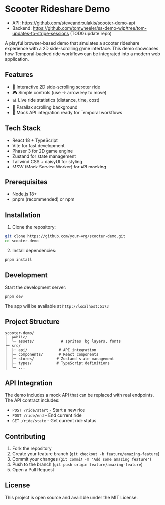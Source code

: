 # Scooter Rideshare Demo

* API: https://github.com/steveandroulakis/scooter-demo-api
* Backend: https://github.com/tomwheeler/ss-demo-wip/tree/tom-updates-to-stripe-sessions (TODO update repo)

A playful browser-based demo that simulates a scooter rideshare experience with a 2D side-scrolling game interface. This demo showcases how Temporal-backed ride workflows can be integrated into a modern web application.

## Features

- 🛴 Interactive 2D side-scrolling scooter ride
- 🎮 Simple controls (use → arrow key to move)
- 📊 Live ride statistics (distance, time, cost)
- 🎨 Parallax scrolling background
- 🎯 Mock API integration ready for Temporal workflows

## Tech Stack

- React 18 + TypeScript
- Vite for fast development
- Phaser 3 for 2D game engine
- Zustand for state management
- Tailwind CSS + daisyUI for styling
- MSW (Mock Service Worker) for API mocking

## Prerequisites

- Node.js 18+ 
- pnpm (recommended) or npm

## Installation

1. Clone the repository:
```bash
git clone https://github.com/your-org/scooter-demo.git
cd scooter-demo
```

2. Install dependencies:
```bash
pnpm install
```

## Development

Start the development server:

```bash
pnpm dev
```

The app will be available at `http://localhost:5173`

## Project Structure

```
scooter-demo/
├─ public/
│  └─ assets/            # sprites, bg layers, fonts
├─ src/
│  ├─ api/              # API integration
│  ├─ components/       # React components
│  ├─ stores/          # Zustand state management
│  ├─ types/           # TypeScript definitions
│  └─ ...
```

## API Integration

The demo includes a mock API that can be replaced with real endpoints. The API contract includes:

- `POST /ride/start` - Start a new ride
- `POST /ride/end` - End current ride
- `GET /ride/state` - Get current ride status

## Contributing

1. Fork the repository
2. Create your feature branch (`git checkout -b feature/amazing-feature`)
3. Commit your changes (`git commit -m 'Add some amazing feature'`)
4. Push to the branch (`git push origin feature/amazing-feature`)
5. Open a Pull Request

## License

This project is open source and available under the MIT License.
